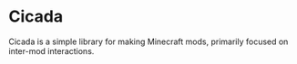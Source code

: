 # Cicada

Cicada is a simple library for making Minecraft mods, primarily focused on inter-mod interactions.